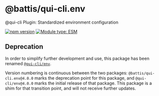 # @battis/qui-cli.env

@qui-cli Plugin: Standardized environment configuration

[![npm version](https://badge.fury.io/js/@battis%2Fqui-cli.env.svg)](https://npmjs.com/packages/@battis/qui-cli.env)
[![Module type: ESM](https://img.shields.io/badge/module%20type-esm-brightgreen)](https://nodejs.org/api/esm.html)

## Deprecation

In order to simplify further development and use, this package has been renamed [`@qui-cli/env`](https://npmjs.com/packages/@qui-cli/env).

Version numbering is continuous between the two packages: `@battis/qui-cli.env@4.0.0` marks the deprecation point for this package, and `@qui-cli/env@4.0.0` marks the initial release of that package. This package is a shim for that transition point, and will not receive further updates.
